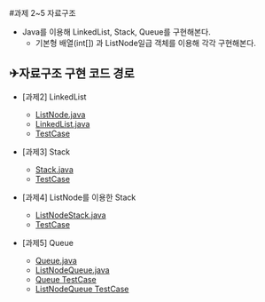 #과제 2~5 자료구조
* Java를 이용해 LinkedList, Stack, Queue를 구현해본다.
    * 기본형 배열(int[]) 과 ListNode일급 객체를 이용해 각각 구현해본다.
    

## ✈자료구조 구현 코드 경로
*  [과제2] LinkedList
    * [ListNode.java](./ListNode.java)
    * [LinkedList.java](./LinkedList.java)
    * [TestCase](../../../../../../../test/java/me/catsbi/study/step4/datastructure/LinkedListTest.java)
    

* [과제3] Stack
    * [Stack.java](./Stack.java)
    * [TestCase](../../../../../../../test/java/me/catsbi/study/step4/datastructure/StackTest.java)
    
    
* [과제4] ListNode를 이용한 Stack
    * [ListNodeStack.java](./ListNodeStack.java)
    * [TestCase](../../../../../../../test/java/me/catsbi/study/step4/datastructure/StackWithListNodeTest.java)    

* [과제5] Queue
    * [Queue.java](./Queue.java)
    * [ListNodeQueue.java](ListNodeQueue.java)
    * [Queue TestCase](../../../../../../../test/java/me/catsbi/study/step4/datastructure/QueueTest.java)
    * [ListNodeQueue TestCase](../../../../../../../test/java/me/catsbi/study/step4/datastructure/ListNodeQueueTest.java)
